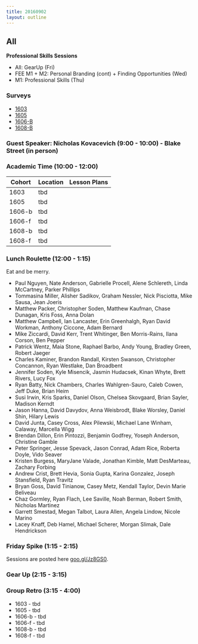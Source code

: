 ```yaml
---
title: 20160902
layout: outline
---
```


## All
**Professional Skills Sessions**

* All: GearUp (Fri)  
* FEE M1 + M2: Personal Branding (cont) + Finding Opportunities (Wed)  
* M1: Professional Skills (Thu)  

### Surveys
* [1603]()
* [1605](https://docs.google.com/forms/d/e/1FAIpQLSfxORqOBRViNqKxU1E6tbnZJUJMYlnkn1pbXeSXHrZU9EDy1w/viewform)
* [1606-B]()
* [1608-B]()

### Guest Speaker: Nicholas Kovacevich (9:00 - 10:00) - Blake Street (in person)

### Academic Time (10:00 - 12:00)
| Cohort | Location | Lesson Plans |
| ------ | -------- | ------------ |
| 1603   | tbd |  |
| 1605   | tbd |  |
| 1606-b | tbd |  |
| 1606-f | tbd |  |
| 1608-b | tbd |  |
| 1608-f | tbd |  |

### Lunch Roulette (12:00 - 1:15)
Eat and be merry.

* Paul Nguyen, Nate Anderson, Gabrielle Procell, Alene Schlereth, Linda McCartney, Parker Phillips
* Tommasina Miller, Alisher Sadikov, Graham Nessler, Nick Pisciotta, Mike Sausa, Jean Joeris
* Matthew Packer, Christopher Soden, Matthew Kaufman, Chase Dunagan, Kris Foss, Anna Dolan
* Matthew Campbell, Ian Lancaster, Erin Greenhalgh, Ryan David Workman, Anthony Ciccone, Adam Bernard
* Mike Ziccardi, David Kerr, Trent Whitinger, Ben Morris-Rains, Ilana Corson, Ben Pepper
* Patrick Wentz, Maia Stone, Raphael Barbo, Andy Young, Bradley Green, Robert Jaeger
* Charles Kaminer, Brandon Randall, Kirsten Swanson, Christopher Concannon, Ryan Westlake, Dan Broadbent
* Jennifer Soden, Kyle Misencik, Jasmin Hudacsek, Kinan Whyte, Brett Rivers, Lucy Fox
* Ryan Batty, Nick Chambers, Charles Wahlgren-Sauro, Caleb Cowen, Jeff Duke, Brian Heim
* Susi Irwin, Kris Sparks, Daniel Olson, Chelsea Skovgaard, Brian Sayler, Madison Kerndt
* Jason Hanna, David Davydov, Anna Weisbrodt, Blake Worsley, Daniel Shin, Hilary Lewis
* David Junta, Casey Cross, Alex Pilewski, Michael Lane Winham, Calaway, Marcella Wigg
* Brendan Dillon, Erin Pintozzi, Benjamin Godfrey, Yoseph Anderson, Christine Gamble
* Peter Springer, Jesse Spevack, Jason Conrad, Adam Rice, Roberta Doyle, Vido Seaver
* Kristen Burgess, MaryJane Valade, Jonathan Kimble, Matt DesMarteau, Zachary Forbing
* Andrew Crist, Brett Hevia, Sonia Gupta, Karina Gonzalez, Joseph Stansfield, Ryan Travitz
* Bryan Goss, David Tinianow, Casey Metz, Kendall Taylor, Devin Marie Beliveau
* Chaz Gormley, Ryan Flach, Lee Saville, Noah Berman, Robert Smith, Nicholas Martinez
* Garrett Smestad, Megan Talbot, Laura Allen, Angela Lindow, Nicole Marino
* Lacey Knaff, Deb Hamel, Michael Scherer, Morgan Slimak, Dale Hendrickson

### Friday Spike (1:15 - 2:15)
Sessions are posted here [goo.gl/Jz8GS0](goo.gl/Jz8GS0).

### Gear Up (2:15 - 3:15)

### Group Retro (3:15 - 4:00)
* 1603 - tbd
* 1605 - tbd
* 1606-b - tbd
* 1606-f - tbd
* 1608-b - tbd
* 1608-f - tbd
